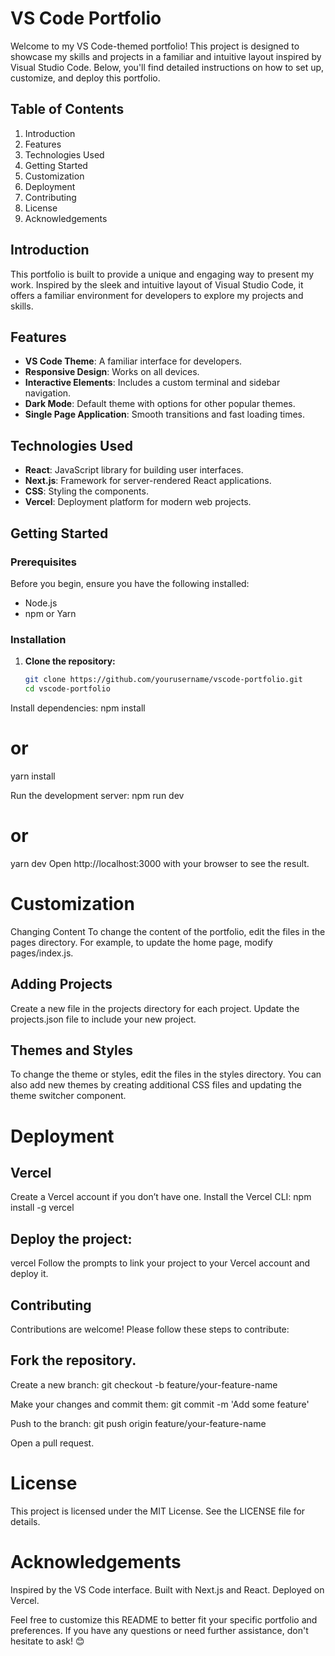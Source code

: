 # VS Code Portfolio

Welcome to my VS Code-themed portfolio! This project is designed to showcase my skills and projects in a familiar and intuitive layout inspired by Visual Studio Code. Below, you'll find detailed instructions on how to set up, customize, and deploy this portfolio.

## Table of Contents

1. Introduction
2. Features
3. Technologies Used
4. Getting Started
5. Customization
6. Deployment
7. Contributing
8. License
9. Acknowledgements

## Introduction

This portfolio is built to provide a unique and engaging way to present my work. Inspired by the sleek and intuitive layout of Visual Studio Code, it offers a familiar environment for developers to explore my projects and skills.

## Features

- **VS Code Theme**: A familiar interface for developers.
- **Responsive Design**: Works on all devices.
- **Interactive Elements**: Includes a custom terminal and sidebar navigation.
- **Dark Mode**: Default theme with options for other popular themes.
- **Single Page Application**: Smooth transitions and fast loading times.

## Technologies Used

- **React**: JavaScript library for building user interfaces.
- **Next.js**: Framework for server-rendered React applications.
- **CSS**: Styling the components.
- **Vercel**: Deployment platform for modern web projects.

## Getting Started

### Prerequisites

Before you begin, ensure you have the following installed:

- Node.js
- npm or Yarn

### Installation

1. **Clone the repository:**

   ```bash
   git clone https://github.com/yourusername/vscode-portfolio.git
   cd vscode-portfolio

Install dependencies:
npm install
# or
yarn install

Run the development server:
npm run dev
# or
yarn dev
Open http://localhost:3000 with your browser to see the result.
# Customization
Changing Content
To change the content of the portfolio, edit the files in the pages directory. For example, to update the home page, modify pages/index.js.

## Adding Projects
Create a new file in the projects directory for each project.
Update the projects.json file to include your new project.
## Themes and Styles
To change the theme or styles, edit the files in the styles directory. You can also add new themes by creating additional CSS files and updating the theme switcher component.

# Deployment
## Vercel
Create a Vercel account if you don’t have one.
Install the Vercel CLI:
npm install -g vercel

## Deploy the project:
vercel
Follow the prompts to link your project to your Vercel account and deploy it.
## Contributing
Contributions are welcome! Please follow these steps to contribute:

## Fork the repository.
Create a new branch:
git checkout -b feature/your-feature-name

Make your changes and commit them:
git commit -m 'Add some feature'

Push to the branch:
git push origin feature/your-feature-name

Open a pull request.
# License
This project is licensed under the MIT License. See the LICENSE file for details.

# Acknowledgements
Inspired by the VS Code interface.
Built with Next.js and React.
Deployed on Vercel.

Feel free to customize this README to better fit your specific portfolio and preferences. If you have any questions or need further assistance, don't hesitate to ask! 😊 
